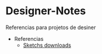 # Designer-Notes
Referencias para projetos de desiner

* Referencias
  * [Sketchs downloads](https://sketchsheets.com)
